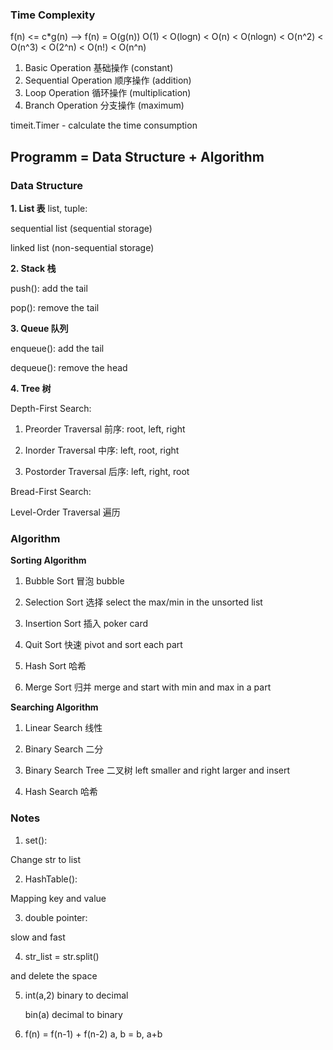 ### Time Complexity

f(n) <= c*g(n) --> f(n) = O(g(n))
O(1) < O(logn) < O(n) < O(nlogn) < O(n^2) < O(n^3) < O(2^n) < O(n!) < O(n^n)
1. Basic Operation 基础操作 (constant)
2. Sequential Operation 顺序操作 (addition)
3. Loop Operation 循环操作 (multiplication)
4. Branch Operation 分支操作 (maximum)

timeit.Timer - calculate the time consumption

## Programm = Data Structure + Algorithm

### Data Structure

**1. List 表** 
list, tuple:

sequential list (sequential storage)

linked list (non-sequential storage)

**2. Stack 栈**

push(): add the tail

pop(): remove the tail

**3. Queue 队列**

enqueue(): add the tail

dequeue(): remove the head

**4. Tree 树**

Depth-First Search:

1. Preorder Traversal 前序: root, left, right

2. Inorder Traversal 中序: left, root, right

3. Postorder Traversal 后序: left, right, root

Bread-First Search:

Level-Order Traversal 遍历

### Algorithm

**Sorting Algorithm**

1. Bubble Sort 冒泡 bubble

2. Selection Sort 选择 select the max/min in the unsorted list

3. Insertion Sort 插入 poker card

4. Quit Sort 快速 pivot and sort each part

5. Hash Sort 哈希 

6. Merge Sort 归并 merge and start with min and max in a part

**Searching Algorithm**

1. Linear Search 线性

2. Binary Search 二分

3. Binary Search Tree 二叉树 left smaller and right larger and insert

4. Hash Search 哈希

### Notes

1. set():

Change str to list

2. HashTable():

Mapping key and value

3. double pointer:

slow and fast

4. str_list = str.split()

and delete the space

5. int(a,2) binary to decimal

   bin(a) decimal to binary

7. f(n) = f(n-1) + f(n-2)
   a, b = b, a+b
   
